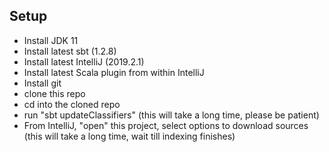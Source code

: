 

Setup
------

- Install JDK 11
- Install latest sbt (1.2.8)
- Install latest IntelliJ (2019.2.1)
- Install latest Scala plugin from within IntelliJ
- Install git
- clone this repo
- cd into the cloned repo
- run "sbt updateClassifiers" (this will take a long time, please be patient)
- From IntelliJ, "open" this project, select options to download sources (this will take a long time, wait till indexing finishes)
